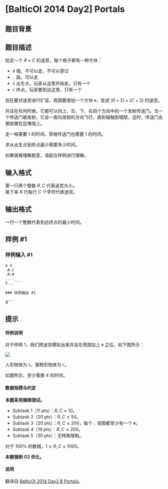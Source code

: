 # [BalticOI 2014 Day2] Portals

## 题目背景



## 题目描述

给定一个 $R\times C$ 的迷宫，每个格子都有一种方块：

- `#` 墙，不可以走，不可以穿过
- `.` 路，可以走
- `S` 出生点，玩家从这里开始走，只有一个
- `C` 终点，玩家要到达这里，只有一个

现在要对迷宫进行扩容，周围要增加一个方块 `#`，变成 $(R+2)\times (C+2)$ 的迷宫。

并且在任何时候，它都可以向上、左、下、右四个方向中的一个发射传送门。当一个传送门被发射，它会一直向发射的方向飞行，直到碰触到墙壁。这时，传送门会被放置在这堵墙上。

走一格需要 $1$ 的时间，穿梭传送门也需要 $1$ 的时间。

求从出生点到终点最少需要多少时间。

如果很难理解题意，请配合样例进行理解。

## 输入格式

第一行两个整数 $R,C$ 代表迷宫大小。     
接下来 $R$ 行每行 $C$ 个字符代表迷宫。

## 输出格式

一行一个整数代表到达终点的最小时间。

## 样例 #1

### 样例输入 #1
```
4 4
.#.C
.#.#
....
S...```

### 样例输出 #1

```
4```

## 提示

#### 样例说明

对于样例 $1$，我们把迷宫模拟出来并且在周围加上 `#` 之后，如下图所示：

![](https://cdn.luogu.com.cn/upload/image_hosting/5d381oik.png)

人形物体为 `S`，蛋糕形物体为 `C`。

如图所示，至少需要 $4$ 的时间。

#### 数据规模与约定

**本题采用捆绑测试。**

- Subtask 1（11 pts）：$R,C \le 10$。
- Subtask 2（20 pts）：$R,C \le 50$。
- Subtask 3（20 pts）：$R,C \le 200$，每个 `.` 周围都至少有一个 `#`。
- Subtask 4（19 pts）：$R,C  \le 200$。
- Subtask 5（30 pts）：无特殊限制。

对于 $100\%$ 的数据，$1 \le R,C \le 1000$。

**本题强制 $O2$ 优化。**

#### 说明

翻译自 [BalticOI 2014 Day2 B Portals](https://boi.cses.fi/files/boi2014_day2.pdf)。
